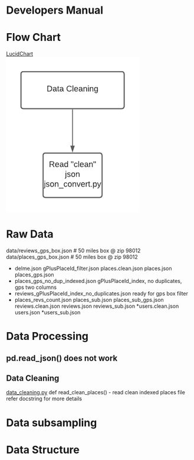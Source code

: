 # Developers Manual

# Flow Chart
[LucidChart](https://www.lucidchart.com/pages/)  
![img](img/Galvanize_CAPSTONE_3.png)

# Raw Data
data/reviews_gps_box.json # 50 miles box @ zip 98012
data/places_gps_box.json #  50 miles box @ zip 98012

* delme.json
gPlusPlaceId_filter.json
places.clean.json
places.json
places_gps.json
* places_gps_no_dup_indexed.json
  gPlusPlaceId_index, no duplicates, gps two columns
* reviews_gPlusPlaceId_index_no_duplicates.json
  ready for gps box filter
* places_revs_count.json
places_sub.json
places_sub_gps.json
reviews.clean.json
reviews.json
reviews_sub.json
*users.clean.json
users.json
*users_sub.json

# Data Processing
## pd.read_json() does not work

## Data Cleaning
[data_cleaning.py](src/data_cleaning.py)
    def read_clean_places() - read clean indexed places file
        refer docstring for more details


# Data subsampling

# Data Structure
